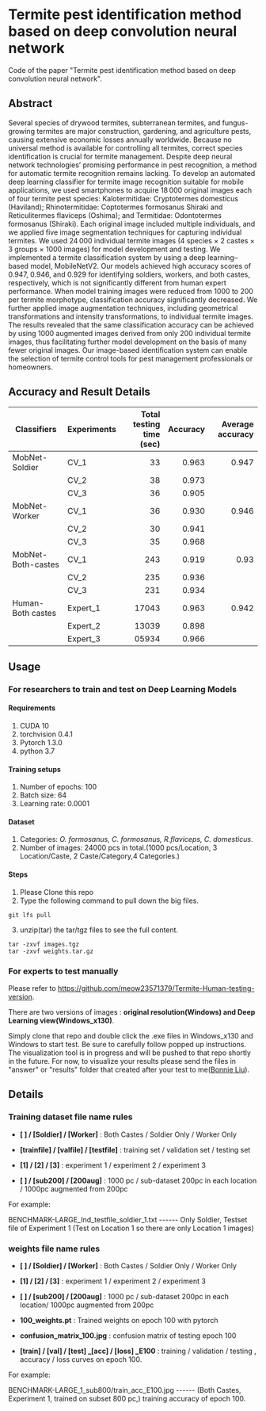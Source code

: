# Termite pest identification method based on deep convolution neural network

Code of the paper "Termite pest identification method based on deep convolution neural network".

## Abstract 

Several species of drywood termites, subterranean termites, and fungus-growing termites are major construction, gardening, and agriculture pests, causing extensive economic losses annually worldwide. Because no universal method is available for controlling all termites, correct species identification is crucial for termite management. Despite deep neural network technologies’ promising performance in pest recognition, a method for automatic termite recognition remains lacking. To develop an automated deep learning classifier for termite image recognition suitable for mobile applications, we used smartphones to acquire 18 000 original images each of four termite pest species: Kalotermitidae: Cryptotermes domesticus (Haviland); Rhinotermitidae: Coptotermes formosanus Shiraki and Reticulitermes flaviceps (Oshima); and Termitidae: Odontotermes formosanus (Shiraki). Each original image included multiple individuals, and we applied five image segmentation techniques for capturing individual termites. We used 24 000 individual termite images (4 species × 2 castes × 3 groups × 1000 images) for model development and testing. We implemented a termite classification system by using a deep learning–based model, MobileNetV2. Our models achieved high accuracy scores of 0.947, 0.946, and 0.929 for identifying soldiers, workers, and both castes, respectively, which is not significantly different from human expert performance. When model training images were reduced from 1000 to 200 per termite morphotype, classification accuracy significantly decreased. We further applied image augmentation techniques, including geometrical transformations and intensity transformations, to individual termite images. The results revealed that the same classification accuracy can be achieved by using 1000 augmented images derived from only 200 individual termite images, thus facilitating further model development on the basis of many fewer original images. Our image-based identification system can enable the selection of termite control tools for pest management professionals or homeowners.

## Accuracy and Result Details

| Classifiers        | Experiments | Total testing time (sec) | Accuracy | Average accuracy |
|--------------------|-------------|--------------------------:|----------:|------------------:|
| MobNet-Soldier     |     CV_1    |            33            |   0.963  |       0.947      |
|                    |     CV_2    |            38            |   0.973  |                  |
|                    |     CV_3    |            36            |   0.905  |                  |
| MobNet-Worker      |     CV_1    |            36            |   0.930  |       0.946      |
|                    |     CV_2    |            30            |   0.941  |                  |
|                    |     CV_3    |            35            |   0.968  |                  |
| MobNet-Both-castes |     CV_1    |            243           |   0.919  |       0.93       |
|                    |     CV_2    |            235           |   0.936  |                  |
|                    |     CV_3    |            231           |   0.934  |                  |
| Human-Both castes  |   Expert_1  |           17043          |   0.963  |       0.942      |
|                    |   Expert_2  |           13039          |   0.898  |                  |
|                    |   Expert_3  |           05934          |   0.966  |                  |


## Usage

### For researchers to train and test on Deep Learning Models



#### Requirements

1. CUDA 10
2. torchvision 0.4.1
3. Pytorch 1.3.0
4. python 3.7

#### Training setups

1. Number of epochs: 100
2. Batch size: 64
3. Learning rate: 0.0001

#### Dataset 

1. Categories: *O. formosanus, C. formosanus, R.flaviceps, C. domesticus*.
2. Number of images: 24000 pcs in total.(1000 pcs/Location, 3 Location/Caste, 2 Caste/Category,4 Categories.)

#### Steps

1. Please Clone this repo 
2. Type the following command to pull down the big files.
``` 
git lfs pull
```
3. unzip(tar) the tar/tgz files to see the full content.
```
tar -zxvf images.tgz
tar -zxvf weights.tar.gz
```

### For experts to test manually

Please refer to https://github.com/meow23571379/Termite-Human-testing-version.

There are two versions of images : **original resolution(Windows) and Deep Learning view(Windows_x130)**.

Simply clone that repo and double click the .exe files in Windows_x130 and Windows to start test. 
Be sure to carefully follow popped up instructions.
The visualization tool is in progress and will be pushed to that repo shortly in the future.
For now, to visualize your results please send the files in "answer" or "results" folder that created after your test to me([Bonnie Liu](https://github.com/meow23571379)).




## Details


### Training dataset file name rules

- **[ ] / [Soldier] / [Worker]** : Both Castes / Soldier Only / Worker Only

- **[trainfile] / [valfile] / [testfile]** : training set / validation set / testing set

- **[1] / [2] / [3]** : experiment 1 / experiment 2 / experiment 3

- **[ ] / [sub200] / [200aug]** : 1000 pc / sub-dataset 200pc in each location / 1000pc augmented from 200pc 

For example:

BENCHMARK-LARGE_Ind_testfile_soldier_1.txt  ------ Only Soldier, Testset file of Experiment 1 (Test on Location 1 so there are only Location 1 images)

### weights file name rules

- **[ ] / [Soldier] / [Worker]** : Both Castes / Soldier Only / Worker Only

- **[1] / [2] / [3]** : experiment 1 / experiment 2 / experiment 3

- **[ ] / [sub200] / [200aug]** : 1000 pc / sub-dataset 200pc in each location/ 1000pc augmented from 200pc

- **100_weights.pt** : Trained weights on epoch 100 with pytorch

- **confusion_matrix_100.jpg** : confusion matrix of testing epoch 100

- **[train] / [val] / [test] \_[acc] / [loss] \_E100** : training / validation / testing , accuracy / loss curves on epoch 100. 

For example:

BENCHMARK-LARGE_1_sub800/train_acc_E100.jpg ------ (Both Castes, Experiment 1, trained on subset 800 pc,) training accuracy of epoch 100.



                      
